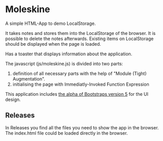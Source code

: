# Moleskine
A simple HTML-App to demo LocalStorage. 

It takes notes and stores them into the LocalStorage of the browser. It is possible to delete the notes afterwards. Existing items on LocalStorage should be displayed when the page is loaded.

Has a toaster that displays information about the application.

The javascript (js/moleskine.js) is divided into two parts:
1. definition of all necessary parts with the help of "Module (Tight) Augmentation".
2. initialising the page with Immediatly-Invoked Function Expression

This application includes [the alpha of Bootstraps version 5](https://v5.getbootstrap.com/) for the UI design.

## Releases
In Releases you find all the files you need to show the app in the browser. The index.html file could be loaded directly in the browser.

